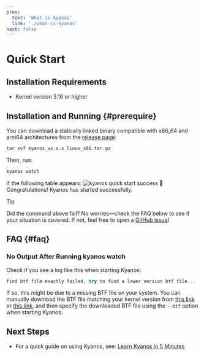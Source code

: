 ```yaml
---
prev:
  text: 'What is kyanos'
  link: './what-is-kyanos'
next: false
---
```


# Quick Start

## Installation Requirements

- Kernel version 3.10 or higher

## Installation and Running {#prerequire}

You can download a statically linked binary compatible with x86_64 and arm64 architectures from the [release page](https://github.com/hengyoush/kyanos/releases):

```bash
tar xvf kyanos_vx.x.x_linux_x86.tar.gz
```

Then, run:
```bash
kyanos watch 
```

If the following table appears:
![kyanos quick start success](/quickstart-success.png)
🎉 Congratulations! Kyanos has started successfully.

> [!TIP]
> Did the command above fail? No worries—check the FAQ below to see if your situation is covered. If not, feel free to open a [GitHub issue](https://github.com/hengyoush/kyanos/issues)!

## FAQ {#faq}
### No Output After Running kyanos watch

Check if you see a log like this when starting Kyanos:

```js
find btf file exactly failed, try to find a lower version btf file...
```
If so, this might be due to a missing BTF file on your system. You can manually download the BTF file matching your kernel version from [this link](https://mirrors.openanolis.cn/coolbpf/btf/) or [this link](https://github.com/aquasecurity/btfhub-archive/), and then specify the downloaded BTF file using the `--btf` option when starting Kyanos.

## Next Steps
- For a quick guide on using Kyanos, see: [Learn Kyanos in 5 Minutes](./how-to)